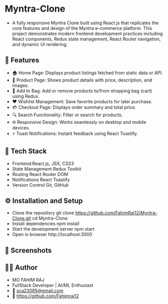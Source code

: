 # Myntra-Clone
- A fully responsive Myntra Clone built using React.js that replicates the core features and design of the Myntra e-commerce platform.
This project demonstrates modern frontend development practices including React components, Redux state management, React Router navigation, and dynamic UI rendering.

## 🚀 Features
- 🏠 Home Page: Displays product listings fetched from static data or API.
- 🧥 Product Page: Shows product details with price, description, and images.
- 🛒 Add to Bag: Add or remove products to/from shopping bag (cart) using Redux.
- ❤️ Wishlist Management: Save favorite products for later purchase.
- 💳 Checkout Page: Displays order summary and total price.
- 🔍 Search Functionality: Filter or search for products.
- 🌐 Responsive Design: Works seamlessly on desktop and mobile devices.
- ⚡ Toast Notifications: Instant feedback using React Toastify.

## 🧰 Tech Stack
- Frontend:React.js, JSX, CSS3
- State Management	Redux Toolkit
- Routing	React Router DOM
- Notifications	React Toastify
- Version Control	Git, GitHub

## ⚙️ Installation and Setup

- Clone the repository
git clone https://github.com/FahimRaj12/Myntra-Clone.git
cd Myntra-Clone
- Install dependencies
npm install
- Start the development server
npm start
- Open in browser
http://localhost:3000

## 📸 Screenshots

## 🧑‍💻 Author
- MO FAHIM RAJ
- FullStack Developer | AI/ML Enthusiast
- 📧 sca23085@gmail.com
- 🔗 https://github.com/Fahimraj12
